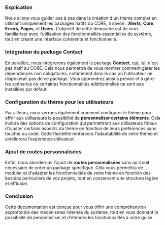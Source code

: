 ### Explication
Nous allons vous guider pas à pas dans la création d'un thème complet en utilisant uniquement les packages natifs du CORE, à savoir : **Alerts**, **Core**, **Errors**, **Pages**, et **Users**. L'objectif de cette démarche est de vous familiariser avec l'utilisation des fonctionnalités essentielles du système, tout en créant une interface cohérente et fonctionnelle.

### Intégration du package Contact
En parallèle, nous intégrerons également le package **Contact**, qui, lui, n'est pas natif au CORE. Cela nous permettra de vous montrer comment gérer les dépendances non obligatoires, notamment dans le cas où l'utilisateur ne disposerait pas de ce package. Vous apprendrez ainsi à prévoir et à gérer les scénarios où certaines fonctionnalités additionnelles ne sont pas installées par défaut.

### Configuration du thème pour les utilisateurs
Par ailleurs, nous verrons également comment configurer le thème pour offrir aux utilisateurs la possibilité de **personnaliser certains éléments**. Cela inclura des options de configuration qui permettront aux utilisateurs finaux d'ajuster certains aspects du thème en fonction de leurs préférences sans toucher au code. Cette flexibilité renforcera l'adaptabilité de votre thème et améliorera l'expérience utilisateur.

### Ajout de routes personnalisées
Enfin, nous aborderons l'ajout de **routes personnalisées** sans qu'il soit nécessaire de créer un package spécifique. Cela vous permettra de moduler et d'adapter les fonctionnalités de votre thème en fonction des besoins particuliers de vos projets, tout en conservant une structure légère et efficace.

### Conclusion
Cette documentation est conçue pour vous offrir une compréhension approfondie des mécanismes internes du système, tout en vous donnant la possibilité de personnaliser et d'étendre les fonctionnalités à votre guise.